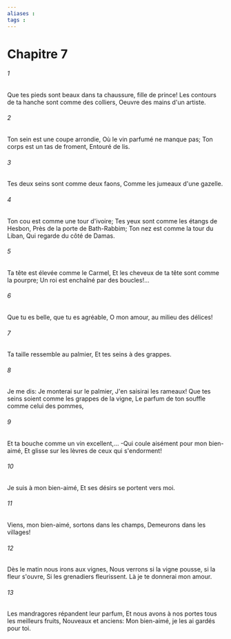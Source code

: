```yaml
---
aliases : 
tags : 
---
```


# Chapitre 7

###### 1
Que tes pieds sont beaux dans ta chaussure, fille de prince! Les contours de ta hanche sont comme des colliers, Oeuvre des mains d'un artiste.
###### 2
Ton sein est une coupe arrondie, Où le vin parfumé ne manque pas; Ton corps est un tas de froment, Entouré de lis.
###### 3
Tes deux seins sont comme deux faons, Comme les jumeaux d'une gazelle.
###### 4
Ton cou est comme une tour d'ivoire; Tes yeux sont comme les étangs de Hesbon, Près de la porte de Bath-Rabbim; Ton nez est comme la tour du Liban, Qui regarde du côté de Damas.
###### 5
Ta tête est élevée comme le Carmel, Et les cheveux de ta tête sont comme la pourpre; Un roi est enchaîné par des boucles!...
###### 6
Que tu es belle, que tu es agréable, O mon amour, au milieu des délices!
###### 7
Ta taille ressemble au palmier, Et tes seins à des grappes.
###### 8
Je me dis: Je monterai sur le palmier, J'en saisirai les rameaux! Que tes seins soient comme les grappes de la vigne, Le parfum de ton souffle comme celui des pommes,
###### 9
Et ta bouche comme un vin excellent,... -Qui coule aisément pour mon bien-aimé, Et glisse sur les lèvres de ceux qui s'endorment!
###### 10
Je suis à mon bien-aimé, Et ses désirs se portent vers moi.
###### 11
Viens, mon bien-aimé, sortons dans les champs, Demeurons dans les villages!
###### 12
Dès le matin nous irons aux vignes, Nous verrons si la vigne pousse, si la fleur s'ouvre, Si les grenadiers fleurissent. Là je te donnerai mon amour.
###### 13
Les mandragores répandent leur parfum, Et nous avons à nos portes tous les meilleurs fruits, Nouveaux et anciens: Mon bien-aimé, je les ai gardés pour toi.
